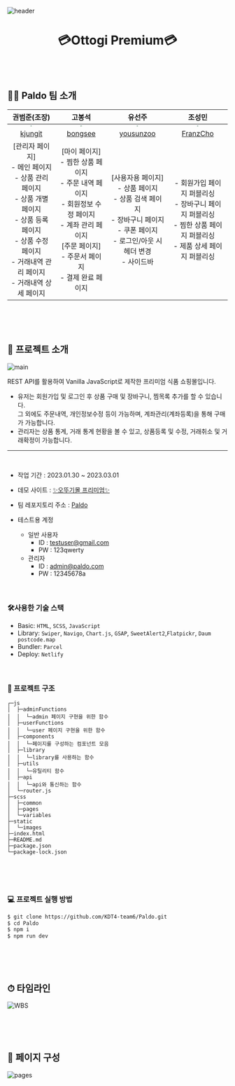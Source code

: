![header](https://user-images.githubusercontent.com/100064540/222079935-fd5ec79b-aea0-4931-98fb-3645f143405d.jpg)

<h1 align="center"><strong>💳Ottogi Premium💳</strong></h1>


<br /><br />
## 👨‍💻 Paldo 팀 소개
권범준(조장) | 고봉석 | 유선주 | 조성민 
:--: | :--: | :--: | :--: 
<img src="https://user-images.githubusercontent.com/102499959/217551283-17667e31-d531-484e-803f-fc77d9c4e2a2.png" style="zoom: 20%;" /> | <img src="https://user-images.githubusercontent.com/102499959/217551787-88fa9a6a-45c0-4247-9958-48e10ea2501a.png" style="zoom: 20%;" /> | <img src="https://user-images.githubusercontent.com/102499959/217551950-8ede2ed8-16d9-4643-9acc-aff59e92bb66.png" style="zoom: 20%;" /> | <img src="https://user-images.githubusercontent.com/102499959/217569300-a231ec7a-c0e7-4e3a-b936-cd152a0f7673.png" style="zoom: 20%;" /> 
[kjungit](https://github.com/kjungit) | [bongsee](https://github.com/bongsee) | [yousunzoo](https://github.com/yousunzoo) | [FranzCho](https://github.com/FranzCho) 
[관리자 페이지]<br>- 메인 페이지<br>- 상품 관리 페이지<br>- 상품 개별 페이지<br>- 상품 등록 페이지<br>- 상품 수정 페이지<br>- 거래내역 관리 페이지<br>- 거래내역 상세 페이지|[마이 페이지]<br>- 찜한 상품 페이지<br>- 주문 내역 페이지<br>- 회원정보 수정 페이지<br>- 계좌 관리 페이지<br>[주문 페이지]<br>- 주문서 페이지<br>- 결제 완료 페이지|[사용자용 페이지]<br>- 상품 페이지<br>- 상품 검색 페이지<br>- 장바구니 페이지<br>- 쿠폰 페이지<br>- 로그인/아웃 시 헤더 변경<br>- 사이드바|- 회원가입 페이지 퍼블리싱<br>- 장바구니 페이지 퍼블리싱<br>- 찜한 상품 페이지 퍼블리싱<br>- 제품 상세 페이지 퍼블리싱

<br /><br /><br />
 ## 🛒 프로젝트 소개
![main](https://user-images.githubusercontent.com/100064540/222090529-b8d97421-76b2-4eee-be02-b63f17c4ecbd.jpg)

 REST API를 활용하여 Vanilla JavaScript로 제작한 프리미엄 식품 쇼핑몰입니다.
 - 유저는 회원가입 및 로그인 후 상품 구매 및 장바구니, 찜목록 추가를 할 수 있습니다.<br />
   그 외에도 주문내역, 개인정보수정 등이 가능하며, 계좌관리(계좌등록)을 통해 구매가 가능합니다.
 - 관리자는 상품 통계, 거래 통계 현황을 볼 수 있고, 상품등록 및 수정, 거래취소 및 거래확정이 가능합니다.

---
<br />

- 작업 기간 : 2023.01.30 ~ 2023.03.01
- 데모 사이트 : [✨오뚜기몰 프리미엄✨](https://ottogi-premium.netlify.app/)
- 팀 레포지토리 주소 : [Paldo](https://github.com/KDT4-team6/Paldo)

- 테스트용 계정
  - 일반 사용자
    - ID : testuser@gmail.com
    - PW : 123qwerty
  - 관리자
    - ID : admin@paldo.com
    - PW : 12345678a
<br /><br /><br />
### 🛠️사용한 기술 스택
- Basic: `HTML`, `SCSS`, `JavaScript`
- Library:  `Swiper`, `Navigo`, `Chart.js`, `GSAP`, `SweetAlert2`,`Flatpickr`, `Daum postcode.map`
- Bundler: `Parcel`
- Deploy: `Netlify`
<br/><br/><br/>

### 📁 프로젝트 구조
```
┌─js
│  ├─adminFunctions
│  │  └─admin 페이지 구현을 위한 함수
│  ├─userFunctions
│  │  └─user 페이지 구현을 위한 함수
│  ├─components
│  │  └─페이지를 구성하는 컴포넌트 모음
│  ├─library
│  │  └─library를 사용하는 함수
│  ├─utils
│  │  └─유틸리티 함수
│  ├─api
│  │  └─api와 통신하는 함수
│  └─router.js
├─scss
│  ├─common
│  ├─pages
│  └─variables
├─static
│  └─images
├─index.html
├─README.md
├─package.json
└─package-lock.json
```
<br/><br/><br/>
### 💻 프로젝트 실행 방법
```bash
$ git clone https://github.com/KDT4-team6/Paldo.git
$ cd Paldo
$ npm i
$ npm run dev
``` 
<br/><br/><br/>
 ## ⏱ 타임라인
![WBS](https://user-images.githubusercontent.com/100064540/222091118-fc17a644-3970-4403-b1ec-ad0f55acbad7.jpg)

<br/><br/><br/>
 ## 📝 페이지 구성
![pages](https://user-images.githubusercontent.com/100064540/222080400-c0468e60-22ac-4dcd-82e8-713e29345248.png)


